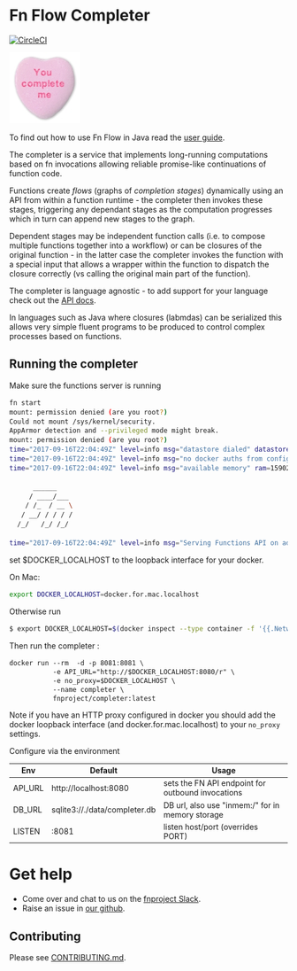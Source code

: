 # Fn Flow Completer

[![CircleCI](https://circleci.com/gh/fnproject/completer.svg?style=svg&circle-token=d575f7642bba6f19f10f7a219d7298bb9d33c303)](https://circleci.com/gh/fnproject/completer)

![logo: you complete me!](logo.jpg) 

To find out how to use Fn Flow in Java read the [user guide](https://github.com/fnproject/fdk-java/blob/master/docs/FnFlowsUserGuide.md). 

The completer is a service that implements long-running computations  based on fn invocations allowing reliable promise-like continuations of function code. 

Functions create *flows* (graphs of *completion stages*) dynamically using an API from within a function runtime - the completer then invokes these stages, triggering any dependant stages as the computation progresses which in turn can append new stages to the graph.

Dependent stages may be independent function calls (i.e. to compose multiple functions together into a workflow) or can be closures of the original function - in the latter case the completer invokes the function with a special input that allows a wrapper within the function to dispatch the closure correctly (vs calling the original main part of the function).

The completer is language agnostic - to add support for your language check out the [API docs](docs/API.md). 

In languages such as Java where closures (labmdas) can be serialized this allows very simple fluent programs to be produced to control complex processes based on functions. 



## Running the completer 

Make sure the functions server is running 
```bash 
fn start                                                                                                                                                 master ✭ ◼
mount: permission denied (are you root?)
Could not mount /sys/kernel/security.
AppArmor detection and --privileged mode might break.
mount: permission denied (are you root?)
time="2017-09-16T22:04:49Z" level=info msg="datastore dialed" datastore=sqlite3 max_idle_connections=256
time="2017-09-16T22:04:49Z" level=info msg="no docker auths from config files found (this is fine)" error="open /root/.dockercfg: no such file or directory"
time="2017-09-16T22:04:49Z" level=info msg="available memory" ram=1590210560

      ______
     / ____/___
    / /_  / __ \
   / __/ / / / /
  /_/   /_/ /_/

time="2017-09-16T22:04:49Z" level=info msg="Serving Functions API on address `:8080`"
```

set $DOCKER_LOCALHOST to the loopback interface for your docker. 

On Mac: 
```bash
export DOCKER_LOCALHOST=docker.for.mac.localhost
```

Otherwise run

```bash
$ export DOCKER_LOCALHOST=$(docker inspect --type container -f '{{.NetworkSettings.Gateway}}' functions)
```

Then run the completer : 
```
docker run --rm  -d -p 8081:8081 \
           -e API_URL="http://$DOCKER_LOCALHOST:8080/r" \
           -e no_proxy=$DOCKER_LOCALHOST \
           --name completer \
           fnproject/completer:latest
```


Note if you have an HTTP proxy configured in docker you should add the docker loopback interface (and docker.for.mac.localhost) to your `no_proxy` settings.  

Configure via the environment 

| Env | Default | Usage |
| --- | --- | --- |
| API_URL | http://localhost:8080 | sets the FN API endpoint for outbound invocations | 
| DB_URL | sqlite3://./data/completer.db | DB url, also use "inmem:/" for in memory storage |
| LISTEN |  :8081 | listen host/port (overrides PORT)  |

# Get help

   * Come over and chat to us on the [fnproject Slack](https://join.slack.com/t/fnproject/shared_invite/enQtMjIwNzc5MTE4ODg3LTdlYjE2YzU1MjAxODNhNGUzOGNhMmU2OTNhZmEwOTcxZDQxNGJiZmFiMzNiMTk0NjU2NTIxZGEyNjI0YmY4NTA).
   * Raise an issue in [our github](https://github.com/fnproject/completer/).


## Contributing 

Please see [CONTRIBUTING.md](CONTRIBUTING.md).
